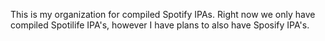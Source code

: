 This is my organization for compiled Spotify IPAs. Right now we only have compiled Spotilife IPA's, however I have plans to also have Sposify IPA's.
